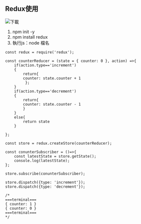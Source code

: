 <h2>Redux使用</h2>

![下載](https://user-images.githubusercontent.com/67968321/156372576-8dcfa895-8be8-4bea-b2be-7f9f08f9cbd2.png)

<ol>
<li> npm init -y </li> 
<li> npm install redux </li> 
<li> 執行js：node 檔名 </li>
</ol>


```
const redux = require('redux');

const counterReducer = (state = { counter: 0 }, action) =>{
    if(action.type=='increment')
    {
        return{
        counter: state.counter + 1
         };
    }
    if(action.type=='decrement')
    {
        return{
        counter: state.counter - 1 
        }
    }
    else{
        return state
    }
    
};

const store = redux.createStore(counterReducer);

const conunterSubscriber = ()=>{
    const latestState = store.getState();
    console.log(latestState);
};

store.subscribe(conunterSubscriber);

store.dispatch({type: 'increment'});
store.dispatch({type: 'decrement'});

/*
===terminal===
{ counter: 1 }
{ counter: 0 }
===terminal===
*/
```
